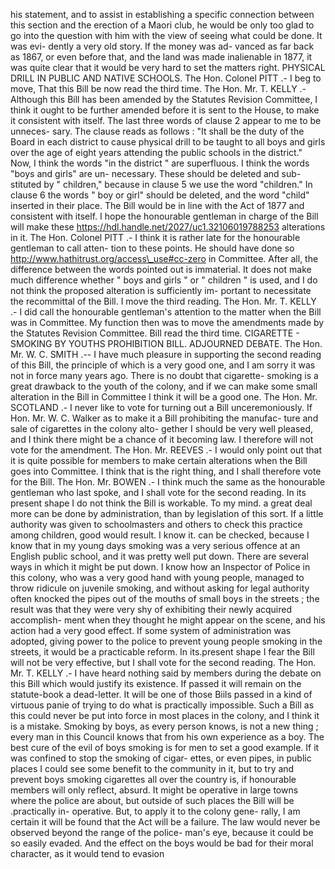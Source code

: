 his statement, and to assist in establishing a specific connection between this section and the erection of a Maori club, he would be only too glad to go into the question with him with the view of seeing what could be done. It was evi- dently a very old story. If the money was ad- vanced as far back as 1867, or even before that, and the land was made inalienable in 1877, it was quite clear that it would be very hard to set the matters right. PHYSICAL DRILL IN PUBLIC AND NATIVE SCHOOLS. The Hon. Colonel PITT .- I beg to move, That this Bill be now read the third time. The Hon. Mr. T. KELLY .- Although this Bill has been amended by the Statutes Revision Committee, I think it ought to be further amended before it is sent to the House, to make it consistent with itself. The last three words of clause 2 appear to me to be unneces- sary. The clause reads as follows : "It shall be the duty of the Board in each district to cause physical drill to be taught to all boys and girls over the age of eight years attending the public schools in the district." Now, I think the words "in the district " are superfluous. I think the words "boys and girls" are un- necessary. These should be deleted and sub- stituted by " children," because in clause 5 we use the word "children." In clause 6 the words " boy or girl" should be deleted, and the word "child" inserted in their place. The Bill would be in line with the Act of 1877 and consistent with itself. I hope the honourable gentleman in charge of the Bill will make these https://hdl.handle.net/2027/uc1.32106019788253 alterations in it. The Hon. Colonel PITT .- I think it is rather late for the honourable gentleman to call atten- tion to these points. He should have done so http://www.hathitrust.org/access\_use#cc-zero in Committee. After all, the difference between the words pointed out is immaterial. It does not make much difference whether " boys and girls " or " children " is used, and I do not think the proposed alteration is sufficiently im- portant to necessitate the recommittal of the Bill. I move the third reading. The Hon. Mr. T. KELLY .- I did call the honourable gentleman's attention to the matter when the Bill was in Committee. My function then was to move the amendments made by the Statutes Revision Committee. Bill read the third time. CIGARETTE - SMOKING BY YOUTHS PROHIBITION BILL. ADJOURNED DEBATE. The Hon. Mr. W. C. SMITH .-- I have much pleasure in supporting the second reading of this Bill, the principle of which is a very good one, and I am sorry it was not in force many years ago. There is no doubt that cigarette- smoking is a great drawback to the youth of the colony, and if we can make some small alteration in the Bill in Committee I think it will be a good one. The Hon. Mr. SCOTLAND .- I never like to vote for turning out a Bill unceremoniously. If Hon. Mr. W. C. Walker as to make it a Bill prohibiting the manufac- ture and sale of cigarettes in the colony alto- gether I should be very well pleased, and I think there might be a chance of it becoming law. I therefore will not vote for the amendment. The Hon. Mr. REEVES .- I would only point out that it is quite possible for members to make certain alterations when the Bill goes into Committee. I think that is the right thing, and I shall therefore vote for the Bill. The Hon. Mr. BOWEN .- I think much the same as the honourable gentleman who last spoke, and I shall vote for the second reading. In its present shape I do not think the Bill is workable. To my mind. a great deal more can be done by administration, than by legislation of this sort. If a little authority was given to schoolmasters and others to check this practice among children, good would result. I know it. can be checked, because I know that in my young days smoking was a very serious offence at an English public school, and it was pretty well put down. There are several ways in which it might be put down. I know how an Inspector of Police in this colony, who was a very good hand with young people, managed to throw ridicule on juvenile smoking, and without asking for legal authority often knocked the pipes out of the mouths of small boys in the streets ; the result was that they were very shy of exhibiting their newly acquired accomplish- ment when they thought he might appear on the scene, and his action had a very good effect. If some system of administration was adopted, giving power to the police to prevent young people smoking in the streets, it would be a practicable reform. In its.present shape I fear the Bill will not be very effective, but I shall vote for the second reading. The Hon. Mr. T. KELLY .- I have heard nothing said by members during the debate on this Bill which would justify its existence. If passed it will remain on the statute-book a dead-letter. It will be one of those Biils passed in a kind of virtuous panie of trying to do what is practically impossible. Such a Bill as this could never be put into force in most places in the colony, and I think it is a mistake. Smoking by boys, as every person knows, is not a new thing ; every man in this Council knows that from his own experience as a boy. The best cure of the evil of boys smoking is for men to set a good example. If it was confined to stop the smoking of cigar- ettes, or even pipes, in public places I could see some benefit to the community in it, but to try and prevent boys smoking cigarettes all over the country is, if honourable members will only reflect, absurd. It might be operative in large towns where the police are about, but outside of such places the Bill will be .practically in- operative. But, to apply it to the colony gene- rally, I am certain it will be found that the Act will be a failure. The law would never be observed beyond the range of the police- man's eye, because it could be so easily evaded. And the effect on the boys would be bad for their moral character, as it would tend to evasion 